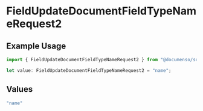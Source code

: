 # FieldUpdateDocumentFieldTypeNameRequest2

## Example Usage

```typescript
import { FieldUpdateDocumentFieldTypeNameRequest2 } from "@documenso/sdk-typescript/models/operations";

let value: FieldUpdateDocumentFieldTypeNameRequest2 = "name";
```

## Values

```typescript
"name"
```